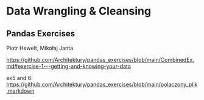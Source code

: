 # Data Wrangling & Cleansing 

## Pandas Exercises

Piotr Hewelt, Mikołaj Janta

https://github.com/Architektury/pandas_exercises/blob/main/CombinedEx.md#exercise-1---getting-and-knowing-your-data

ex5 and 6:
https://github.com/Architektury/pandas_exercises/blob/main/polaczony_plik.markdown
